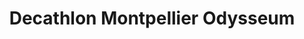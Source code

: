 ---
title: "Decathlon Montpellier Odysseum"
url: /montpellier/decathlon-montpellier-odysseum/
shop: sports
---